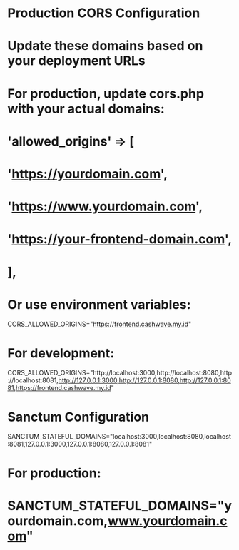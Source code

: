 # Production CORS Configuration
# Update these domains based on your deployment URLs

# For production, update cors.php with your actual domains:
# 'allowed_origins' => [
#     'https://yourdomain.com',
#     'https://www.yourdomain.com',
#     'https://your-frontend-domain.com',
# ],

# Or use environment variables:
CORS_ALLOWED_ORIGINS="https://frontend.cashwave.my.id"

# For development:
CORS_ALLOWED_ORIGINS="http://localhost:3000,http://localhost:8080,http://localhost:8081,http://127.0.0.1:3000,http://127.0.0.1:8080,http://127.0.0.1:8081,https://frontend.cashwave.my.id"

# Sanctum Configuration
SANCTUM_STATEFUL_DOMAINS="localhost:3000,localhost:8080,localhost:8081,127.0.0.1:3000,127.0.0.1:8080,127.0.0.1:8081"

# For production:
# SANCTUM_STATEFUL_DOMAINS="yourdomain.com,www.yourdomain.com"
